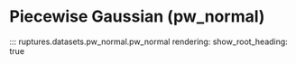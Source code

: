 # Piecewise Gaussian (pw_normal)

::: ruptures.datasets.pw_normal.pw_normal
    rendering:
        show_root_heading: true